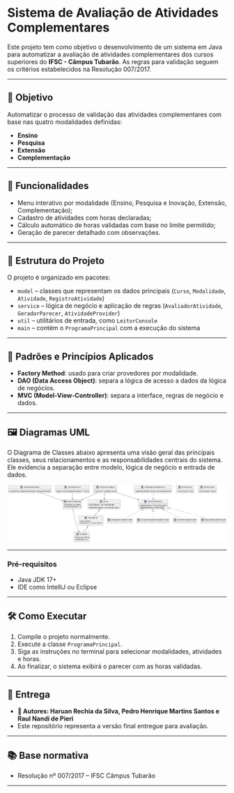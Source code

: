 # Sistema de Avaliação de Atividades Complementares

Este projeto tem como objetivo o desenvolvimento de um sistema em Java para automatizar a avaliação de atividades complementares dos cursos superiores do **IFSC - Câmpus Tubarão**. As regras para validação seguem os critérios estabelecidos na Resolução 007/2017.

---

## 🎯 Objetivo

Automatizar o processo de validação das atividades complementares com base nas quatro modalidades definidas:

- **Ensino**
- **Pesquisa**
- **Extensão**
- **Complementação**

---

## 📌 Funcionalidades

- Menu interativo por modalidade (Ensino, Pesquisa e Inovação, Extensão, Complementação);
- Cadastro de atividades com horas declaradas;
- Cálculo automático de horas validadas com base no limite permitido;
- Geração de parecer detalhado com observações.

---

## 📁 Estrutura do Projeto

O projeto é organizado em pacotes:

- `model` – classes que representam os dados principais (`Curso`, `Modalidade`, `Atividade`, `RegistroAtividade`)
- `service` – lógica de negócio e aplicação de regras (`AvaliadorAtividade`, `GeradorParecer`, `AtividadeProvider`)
- `util` – utilitários de entrada, como `LeitorConsole`
- `main` – contém o `ProgramaPrincipal` com a execução do sistema

---

## 🧠 Padrões e Princípios Aplicados

- **Factory Method**: usado para criar provedores por modalidade.
- **DAO (Data Access Object)**: separa a lógica de acesso a dados da lógica de negócios.
- **MVC (Model-View-Controller)**: separa a interface, regras de negócio e dados.

---

## 🖼️ Diagramas UML

O Diagrama de Classes abaixo apresenta uma visão geral das principais classes, seus relacionamentos e as responsabilidades centrais do sistema. Ele evidencia a separação entre modelo, lógica de negócio e entrada de dados.

![Diagrama UML](docs/diagrama-classes.png)

---

### Pré-requisitos
- Java JDK 17+
- IDE como IntelliJ ou Eclipse

---

## 🛠️ Como Executar

1. Compile o projeto normalmente.
2. Execute a classe `ProgramaPrincipal`.
3. Siga as instruções no terminal para selecionar modalidades, atividades e horas.
4. Ao finalizar, o sistema exibirá o parecer com as horas validadas.

---

## 📅 Entrega

- **👤 Autores: Haruan Rechia da Silva, Pedro Henrique Martins Santos e Raul Nandi de Pieri**  
- Este repositório representa a versão final entregue para avaliação.

---

## 📚 Base normativa

- Resolução nº 007/2017 – IFSC Câmpus Tubarão

---
